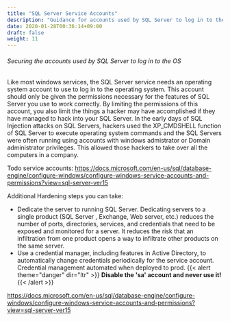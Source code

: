 ```yaml
---
title: "SQL Server Service Accounts"
description: "Guidance for accounts used by SQL Server to log in to the Operating System."
date: 2020-01-28T00:36:14+09:00
draft: false
weight: 11
---
```


###### Securing the accounts used by SQL Server to log in to the OS

Like most windows services, the SQL Server service needs an operating system account to use to log in to the operating system.  This account should only be given the permissions necessary for the features of SQL Server you use to work correctly.  By limiting the permissions of this account, you also limit the things a hacker may have accomplished if they have managed to hack into your SQL Server.  In the early days of SQL Injection attacks on SQL Servers, hackers used the XP_CMDSHELL function of SQL Server to execute operating system commands and the SQL Servers were often running using accounts with windows admistrator or Domain administrator privileges.  This allowed those hackers to take over all the computers in a company.




Todo service accounts:
https://docs.microsoft.com/en-us/sql/database-engine/configure-windows/configure-windows-service-accounts-and-permissions?view=sql-server-ver15
 


Additional Hardening steps you can take:
* Dedicate the server to running SQL Server.  Dedicating servers to a single product (SQL Server
, Exchange, Web server, etc.) reduces the number of ports, directories, services, and credentials that need to be exposed and monitored for a server.  It reduces the risk that an infiltration from one product opens a way to infiltrate other products on the same server.
* Use a credential manager, including features in Active Directory, to automatically change credentials periodically for the service account.
Credential management automated when deployed to prod.
{{< alert theme="danger" dir="ltr" >}} **Disable the 'sa' account and never use it!**
{{< /alert >}}

https://docs.microsoft.com/en-us/sql/database-engine/configure-windows/configure-windows-service-accounts-and-permissions?view=sql-server-ver15